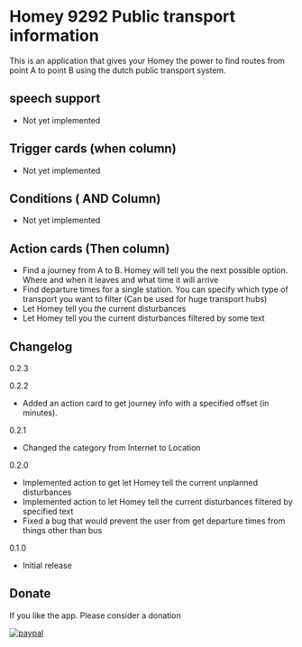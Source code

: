 # Homey 9292 Public transport information

This is an application that gives your Homey the power to find routes from point A to point B using the dutch public transport system.

## speech support

- Not yet implemented

## Trigger cards (when column)

- Not yet implemented

## Conditions ( AND Column)

- Not yet implemented 

## Action cards (Then column)

- Find a journey from A to B. Homey will tell you the next possible option. Where and when it leaves and what time it will arrive
- Find departure times for a single station. You can specify which type of transport you want to filter (Can be used for huge transport hubs)
- Let Homey tell you the current disturbances 
- Let Homey tell you the current disturbances filtered by some text 

## Changelog

0.2.3


0.2.2

* Added an action card to get journey info with a specified offset (in minutes). 

0.2.1

* Changed the category from Internet to Location

0.2.0
* Implemented action to get let Homey tell the current unplanned disturbances
* Implemented action to let Homey tell the current disturbances filtered by specified text
* Fixed a bug that would prevent the user from get departure times from things other than bus

0.1.0 
* Initial release

## Donate

If you like the app. Please consider a donation

[![paypal](https://www.paypal.com/en_US/i/btn/btn_donateCC_LG.gif)](https://www.paypal.com/cgi-bin/webscr?cmd=_donations&business=j%2esomhorst%40gmail%2ecom&lc=NL&item_name=Homey%209292%20App&no_note=0&currency_code=EUR&bn=PP%2dDonationsBF%3abtn_donateCC_LG%2egif%3aNonHostedGuest)